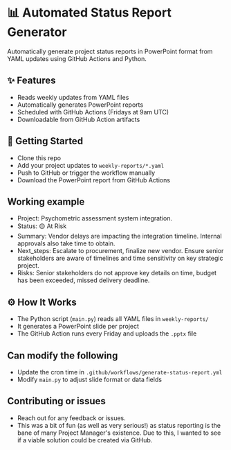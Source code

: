# 📊 Automated Status Report Generator
Automatically generate project status reports in PowerPoint format from YAML updates using GitHub Actions and Python.
## ✨ Features
- Reads weekly updates from YAML files
- Automatically generates PowerPoint reports
- Scheduled with GitHub Actions (Fridays at 9am UTC)
- Downloadable from GitHub Action artifacts
## 🚀 Getting Started
- Clone this repo
- Add your project updates to `weekly-reports/*.yaml`
- Push to GitHub or trigger the workflow manually
- Download the PowerPoint report from GitHub Actions
## Working example
- Project: Psychometric assessment system integration.
- Status: 🟡 At Risk
- Summary: Vendor delays are impacting the integration timeline. Internal approvals also take time to obtain.
- Next_steps: Escalate to procurement, finalize new vendor. Ensure senior stakeholders are aware of timelines and time sensitivity on key strategic project.
- Risks: Senior stakeholders do not approve key details on time, budget has been exceeded, missed delivery deadline.
## ⚙️ How It Works
- The Python script (`main.py`) reads all YAML files in `weekly-reports/`
- It generates a PowerPoint slide per project
- The GitHub Action runs every Friday and uploads the `.pptx` file
## Can modify the following
- Update the cron time in `.github/workflows/generate-status-report.yml`
- Modify `main.py` to adjust slide format or data fields
## Contributing or issues
- Reach out for any feedback or issues.
- This was a bit of fun (as well as very serious!) as status reporting is the bane of many Project Manager's existence. Due to this, I wanted to see if a viable solution could be created via GitHub.
